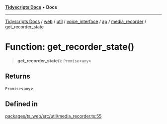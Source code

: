 [**Tidyscripts Docs**](../../../../../../../../../../../README.md) • **Docs**

***

[Tidyscripts Docs](../../../../../../../../../../../globals.md) / [web](../../../../../../../../../README.md) / [util](../../../../../../../README.md) / [voice\_interface](../../../../../README.md) / [ap](../../../README.md) / [media\_recorder](../README.md) / get\_recorder\_state

# Function: get\_recorder\_state()

> **get\_recorder\_state**(): `Promise`\<`any`\>

## Returns

`Promise`\<`any`\>

## Defined in

[packages/ts\_web/src/util/media\_recorder.ts:55](https://github.com/sheunaluko/tidyscripts/blob/master/packages/ts_web/src/util/media_recorder.ts#L55)
